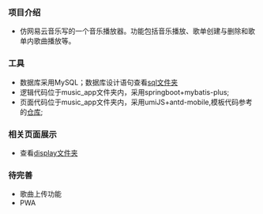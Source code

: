 ### 项目介绍
- 仿网易云音乐写的一个音乐播放器。功能包括音乐播放、歌单创建与删除和歌单内歌曲播放等。

### 工具
- 数据库采用MySQL；数据库设计语句查看[sql文件夹](https://github.com/EdsonUnique/MusicApp/tree/master/sql)
- 逻辑代码位于music_app文件夹内，采用springboot+mybatis-plus;
- 页面代码位于music_app文件夹内，采用umiJS+antd-mobile,模板代码参考的[仓库](https://github.com/jinjinwa/umi-antd-mobile);

### 相关页面展示
- 查看[display文件夹](https://github.com/EdsonUnique/MusicApp/tree/master/display)

### 待完善
- 歌曲上传功能
- PWA

